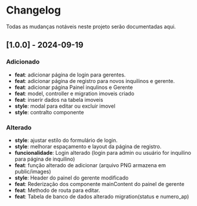 # Changelog

Todas as mudanças notáveis neste projeto serão documentadas aqui.

## [1.0.0] - 2024-09-19

### Adicionado
- **feat**: adicionar página de login para gerentes.
- **feat**: adicionar página de registro para novos inquilinos e gerente.
- **feat**: adicionar página Painel inqulinos e Gerente
- **feat**: model, controller e migration imoveis criado
- **feat**: inserir dados na tabela imoveis
- **style**: modal para editar ou excluir imovel
- **style**: contralto componente




### Alterado
- **style**: ajustar estilo do formulário de login.
- **style**: melhorar espaçamento e layout da página de registro.
- **funcionalidade**: Login alterado (login para admin ou usuário for inquilino para página de inquilino)
- **feat**: função alterado de adicionar (arquivo PNG armazena em public/images)
- **style**: Header do painel do gerente modificado 
- **feat**: Rederização dos componente mainContent do painel de gerente
- **feat**: Methodo de routa para editar. 
- **feat**: Tabela de banco de dados alterado migration(status e numero_ap)


